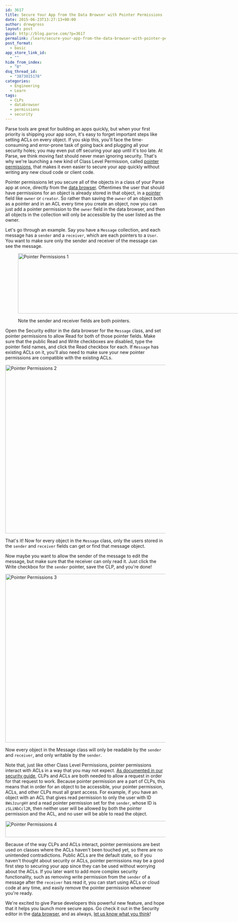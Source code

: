 ```yaml
---
id: 3617
title: Secure Your App from the Data Browser with Pointer Permissions
date: 2015-06-23T13:27:13+00:00
author: drewgross
layout: post
guid: http://blog.parse.com/?p=3617
permalink: /learn/secure-your-app-from-the-data-browser-with-pointer-permissions/
post_format:
  - basic
app_store_link_id:
  - ""
hide_from_index:
  - "0"
dsq_thread_id:
  - "3873015178"
categories:
  - Engineering
  - Learn
tags:
  - CLPs
  - databrowser
  - permissions
  - security
---
```

Parse tools are great for building an apps quickly, but when your first priority is shipping your app soon, it's easy to forget important steps like setting ACLs on every object. If you skip this, you'll face the time-consuming and error-prone task of going back and plugging all your security holes; you may even put off securing your app until it's too late. At Parse, we think moving fast should never mean ignoring security. That's why we're launching a new kind of Class Level Permission, called [pointer permissions](https://parse.com/docs/ios/guide#security-pointer-permissions), that makes it even easier to secure your app quickly without writing any new cloud code or client code.

Pointer permissions let you secure all of the objects in a class of your Parse app at once, directly from the [data browser](https://www.parse.com/apps/). Oftentimes the user that should have permissions for an object is already stored in that object, in a [pointer](https://parse.com/docs/ios/guide#relations-using-pointers) field like `owner` or `creator`. So rather than saving the `owner` of an object both as a pointer and in an ACL every time you create an object, now you can just add a pointer permission to the `owner` field in the data browser, and then all objects in the collection will only be accessible by the user listed as the owner.

Let's go through an example. Say you have a `Message` collection, and each message has a `sender` and a `receiver`, which are each pointers to a `User`. You want to make sure only the sender and receiver of the message can see the message.<figure id="attachment_3618" style="width: 938px" class="wp-caption alignnone">

<img class="wp-image-3618 size-full" src="{{ site.url }}/assets/wp-content/uploads/2015/06/Pointer-Permissions-1.png" alt="Pointer Permissions 1" width="938" height="189" srcset="{{ site.url }}/assets/wp-content/uploads/2015/06/Pointer-Permissions-1.png 938w, {{ site.url }}/assets/wp-content/uploads/2015/06/Pointer-Permissions-1-300x60.png 300w, {{ site.url }}/assets/wp-content/uploads/2015/06/Pointer-Permissions-1-875x176.png 875w" sizes="(max-width: 938px) 100vw, 938px" /><figcaption class="wp-caption-text">Note the sender and receiver fields are both pointers.</figcaption></figure> 

Open the Security editor in the data browser for the `Message` class, and set pointer permissions to allow Read for both of those pointer fields. Make sure that the public Read and Write checkboxes are disabled, type the pointer field names, and click the Read checkbox for each. If `Message` has existing ACLs on it, you'll also need to make sure your new pointer permissions are compatible with the existing ACLs.

<img class="alignnone size-full wp-image-3619" src="{{ site.url }}/assets/wp-content/uploads/2015/06/Pointer-Permissions-2.png" alt="Pointer Permissions 2" width="660" height="529" srcset="{{ site.url }}/assets/wp-content/uploads/2015/06/Pointer-Permissions-2.png 660w, {{ site.url }}/assets/wp-content/uploads/2015/06/Pointer-Permissions-2-300x240.png 300w" sizes="(max-width: 660px) 100vw, 660px" />

That's it! Now for every object in the `Message` class, only the users stored in the `sender` and `receiver` fields can get or find that message object.

Now maybe you want to allow the sender of the message to edit the message, but make sure that the receiver can only read it. Just click the Write checkbox for the `sender` pointer, save the CLP, and you're done!

<img class="alignnone size-full wp-image-3620" src="{{ site.url }}/assets/wp-content/uploads/2015/06/Pointer-Permissions-3.png" alt="Pointer Permissions 3" width="660" height="529" srcset="{{ site.url }}/assets/wp-content/uploads/2015/06/Pointer-Permissions-3.png 660w, {{ site.url }}/assets/wp-content/uploads/2015/06/Pointer-Permissions-3-300x240.png 300w" sizes="(max-width: 660px) 100vw, 660px" />

Now every object in the Message class will only be readable by the `sender` and `receiver`, and only writable by the `sender`.

Note that, just like other Class Level Permissions, pointer permissions interact with ACLs in a way that you may not expect. [As documented in our security guide](https://parse.com/docs/data#security-interaction), CLPs and ACLs are both needed to allow a request in order for that request to work. Because pointer permission are a part of CLPs, this means that in order for an object to be accessible, your pointer permission, ACLs, and other CLPs must all grant access. For example, if you have an object with an ACL that gives read permission to only the user with ID `8WsJzurgHY` and a read pointer permission set for the `sender`, whose ID is `zSLiNbCcl2R`, then neither user will be allowed by both the pointer permission and the ACL, and no user will be able to read the object.

<img class="alignnone wp-image-3621 size-full" src="{{ site.url }}/assets/wp-content/uploads/2015/06/Pointer-Permissions-4.png" alt="Pointer Permissions 4" width="755" height="51" srcset="{{ site.url }}/assets/wp-content/uploads/2015/06/Pointer-Permissions-4.png 755w, {{ site.url }}/assets/wp-content/uploads/2015/06/Pointer-Permissions-4-300x20.png 300w" sizes="(max-width: 755px) 100vw, 755px" />

Because of the way CLPs and ACLs interact, pointer permissions are best used on classes where the ACLs haven't been touched yet, so there are no unintended contradictions. Public ACLs are the default state, so if you haven't thought about security or ACLs, pointer permissions may be a good first step to securing your app since they can be used without worrying about the ACLs. If you later want to add more complex security functionality, such as removing write permission from the `sender` of a message after the `receiver` has read it, you can start using ACLs or cloud code at any time, and easily remove the pointer permission whenever you're ready.

We're excited to give Parse developers this powerful new feature, and hope that it helps you launch more secure apps. Go check it out in the Security editor in the [data browser](https://www.parse.com/apps/), and as always, [let us know what you think](https://www.parse.com/help)!